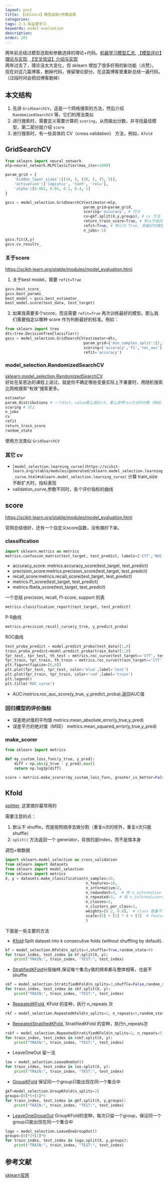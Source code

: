 ```yaml
---
layout: post
title: 【sklearn】模型选取+参数选择
categories:
tags: 2-1-有监督学习
keywords: model evaluation
description:
order: 201
---
```


两年前总结过模型选取和参数选择的理论+代码。[机器学习模型汇总](http://www.guofei.site/2017/05/22/modelpool.html), [【模型评价】理论与实现](http://www.guofei.site/2017/05/02/ModelEvaluation.html), [【交叉验证】介绍与实现](http://www.guofei.site/2017/10/03/crossvalidation.html)  
两年过去了，理论没太大变化，但 sklearn 增加了很多好用的新功能（点赞）。  
现在对这几篇博客，删掉代码，保留理论部分。在这篇博客里重新总结一遍代码。（过段时间会把旧博客删掉）  

## 本文结构
1. 先讲 `GridSearchCV`，这是一个网格搜索的方法，然后介绍 `RandomizedSearchCV` 等，它们的用法类似
2. 进行搜索时，需要定义需要计算的 `scoring`，从而输出分数，并寻找最佳模型，第二部分就介绍 `score`  
3. 进行搜索时，有一些具体的 CV（cross validation） 方法，例如，`Kfold`


## GridSearchCV
```python
from sklearn import neural_network
mlp=neural_network.MLPClassifier(max_iter=1000)

param_grid = {
    'hidden_layer_sizes':[(10, ), (20, ), (5, 5)],
    'activation':['logistic', 'tanh', 'relu'],
    'alpha':[0.001, 0.01, 0.1, 0.4, 1]
}

gscv = model_selection.GridSearchCV(estimator=mlp,
                                   param_grid=param_grid,
                                   scoring='accuracy', # 打分
                                   cv=gkf.split(X,y,groups), # cv 方法
                                   return_train_score=True, # 默认不返回 train 的score
                                   refit=True, # 默认为 True, 用最好的模型+全量数据再次训练，用 gscv.best_estimator_ 获取最好模型
                                   n_jobs=-1)

gscv.fit(X,y)
gscv.cv_results_
```
### 关于score
https://scikit-learn.org/stable/modules/model_evaluation.html


1. 关于best model，需要 `refit=True`
```python
gscv.best_score_
gscv.best_params_
best_model = gscv.best_estimator_
best_model.score(test_data, test_target)
```
2. 如果我需要多个score，而且需要 `refit=True` 再次训练最好的模型。那么我们需要指定以哪种 score 作为判断最好的标准。例如：
```python
from sklearn import tree
dtc=tree.DecisionTreeClassifier()
gscv = model_selection.GridSearchCV(estimator=dtc,
                                   param_grid={'min_samples_split':[2,3,4]},
                                   scoring=['accuracy','f1','roc_auc'],
                                   refit='accuracy')
```

### model_selection.RandomizedSearchCV
[sklearn.model_selection.RandomizedSearchCV](https://scikit-learn.org/stable/modules/generated/sklearn.model_selection.RandomizedSearchCV.html).  
好处在吴恩达的课程上说过，就是你不确定哪些变量实际上不重要时，用随机搜索比网格搜索“有效”搜索更多。
```python
estimator
param_distributions # 一个dict，value要么是dict，要么是带rvs方法的对象（例如 scipy.stats.distributions）
scoring # 同上
n_jobs
cv
refit
return_train_score
random_state
```
使用方法类似 `GridSearchCV`

### 其它 cv
- `[model_selection.learning_curve](https://scikit-learn.org/stable/modules/generated/sklearn.model_selection.learning_curve.html#sklearn.model_selection.learning_curve)` 计算 train_size 不断扩大时，指标表现
- validation_curve,参数不同时，各个评价指标的曲线


## score
https://scikit-learn.org/stable/modules/model_evaluation.html  

官网总结很好，还有一个自定义score函数，没有摘抄下来。  

### classification
```python
import sklearn.metrics as metrics
metrics.confusion_matrix(test_target, test_predict, labels=['CYT','NUC']) # label可以控制显示哪些标签
```

- accuracy_score: metrics.accuracy_score(test_target, test_predict)
- precision_score:metrics.precision_score(test_target, test_predict)
- recall_score:metrics.recall_score(test_target, test_predict)
- metrics.f1_score(test_target, test_predict)
- metrics.fbeta_score(test_target, test_predict)


一个总结 precision, recall, f1-score, support 的表
```python
metrics.classification_report(test_target, test_predict)
```

P-R曲线
```python
metrics.precision_recall_curve(y_true, y_predict_proba)
```

ROC曲线
```python
test_proba_predict = model.predict_proba(test_data)[:,0]
train_proba_predict=model.predict_proba(train_data)[:,0]
fpr_test, tpr_test, th_test = metrics.roc_curve(test_target=='CYT', test_proba_predict)
fpr_train, tpr_train, th_train = metrics.roc_curve(train_target=='CYT', train_proba_predict)
plt.figure(figsize=[6,6])
plt.plot(fpr_test, tpr_test, color='blue',label='test')
plt.plot(fpr_train, tpr_train, color='red',label='train')
plt.legend()
plt.title('ROC curve')
```

- AUC:metrics.roc_auc_score(y_true, y_predict_proba),返回AUC值


### 回归模型的评价指标
- 误差绝对值的平均值 metrics.mean_absolute_error(y_true,y_pred)
- 误差平方的绝对值（MSE） metrics.mean_squared_error(y_true,y_pred)

### make_scorer


```python
from sklearn import metrics

def my_custom_loss_func(y_true, y_pred):
    diff = np.abs(y_true - y_pred).max()
    return np.log1p(diff)

score = metrics.make_scorer(my_custom_loss_func, greater_is_better=False)
```

## Kfold
[splitter](https://scikit-learn.org/stable/modules/classes.html#splitter-classes), 这里摘抄最常用的  

需要注意的点：
1. 默认不 shuffle，而是按照顺序去做分割（重复n次的除外，重复n次只能 shuffle）
2. `split()` 方法返回一个 generator，存放的是index，而不是值本身

调包+做数据
```python
import sklearn.model_selection as cross_validation
from sklearn import datasets
from sklearn import model_selection
from sklearn import metrics
X, y = datasets.make_classification(n_samples=10,
                                    n_features=10,
                                    n_informative=2,
                                    n_redundant=3,  # 用 n_informative 线性组合出这么多个特征
                                    n_repeated=3,  # 用 n_informative+n_redundant 线性组合出这么多个特征
                                    n_classes=2,
                                    n_clusters_per_class=1,
                                    weights=[0.2, 0.8],  # class 数量不均衡
                                    scale=[5] + [1] * 8 + [3]  # feature 的 scale
                                    )
```


下面是一些主要的方法
- [Kfold](http://scikit-learn.org/stable/modules/generated/sklearn.model_selection.KFold.html):Split dataset into k consecutive folds (without shuffling by default).
```python
kf = model_selection.KFold(n_splits=4,shuffle=True,random_state=0)
for train_index, test_index in kf.split(X, y):
    print("TRAIN:", train_index, "TEST:", test_index)
```
- [StratifiedKFold](http://scikit-learn.org/stable/modules/generated/sklearn.model_selection.StratifiedKFold.html#sklearn.model_selection.StratifiedKFold)分层抽样,保证每个集合y值的频率都与整体相等，也是不shuffle
```python
skf = model_selection.StratifiedKFold(n_splits=3,shuffle=False,random_state=0)
for train_index, test_index in skf.split(X, y):
    print("TRAIN:", train_index, "TEST:", test_index)
```
- [RepeatedKFold](http://scikit-learn.org/stable/modules/generated/sklearn.model_selection.RepeatedKFold.html#sklearn.model_selection.RepeatedKFold), KFold 的变种，执行 n_repeats 次
```python
rkf = model_selection.RepeatedKFold(n_splits=2, n_repeats=5,random_state=0)
```
- [RepeatedStratifiedKFold](http://scikit-learn.org/stable/modules/generated/sklearn.model_selection.StratifiedKFold.html#sklearn.model_selection.StratifiedKFold), StratifiedKFold 的变种，执行n_repeats次
```python
rskf = model_selection.RepeatedStratifiedKFold(n_splits=2, n_repeats=5,random_state=0)
for train_index, test_index in rskf.split(X, y):
    print("TRAIN:", train_index, "TEST:", test_index)
```
- LeaveOneOut 留一法
```python
loo = model_selection.LeaveOneOut()
for train_index, test_index in loo.split(X, y):
    print("TRAIN:", train_index, "TEST:", test_index)
```
- [GroupKFold](http://scikit-learn.org/stable/modules/generated/sklearn.model_selection.GroupKFold.html#sklearn.model_selection.GroupKFold) 保证同一个group只能出现在同一个集合中
```python
gkf=model_selection.GroupKFold(n_splits=2)
groups=[0]*5+[1]*5
for train_index, test_index in gkf.split(X, y,groups):
    print("TRAIN:", train_index, "TEST:", test_index)
```
- [LeaveOneGroupOut](http://scikit-learn.org/stable/modules/generated/sklearn.model_selection.LeaveOneGroupOut.html#sklearn.model_selection.LeaveOneGroupOut) GroupKFold的变种，每次只留一个group，保证同一个group只能出现在同一个集合中
```python
logo = model_selection.LeaveOneGroupOut()
groups=[0]*2+[1]*8
for train_index, test_index in logo.split(X, y,groups):
    print("TRAIN:", train_index, "TEST:", test_index)
```


## 参考文献

[sklearn官网](https://scikit-learn.org/stable/modules/classes.html)
